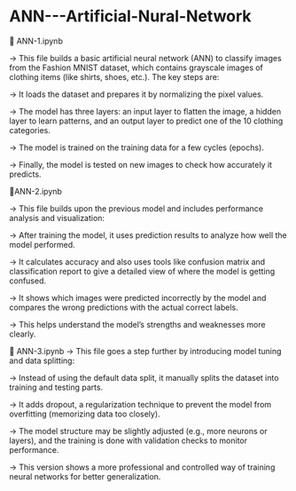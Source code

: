 # ANN---Artificial-Nural-Network
🔹  ANN-1.ipynb

-> This file builds a basic artificial neural network (ANN) to classify images from the Fashion MNIST dataset, which contains grayscale images of clothing items (like shirts, shoes, etc.). The key steps are:

-> It loads the dataset and prepares it by normalizing the pixel values.

-> The model has three layers: an input layer to flatten the image, a hidden layer to learn patterns, and an output layer to predict one of the 10 clothing categories.

-> The model is trained on the training data for a few cycles (epochs).

-> Finally, the model is tested on new images to check how accurately it predicts.


🔹ANN-2.ipynb


-> This file builds upon the previous model and includes performance analysis and visualization:

-> After training the model, it uses prediction results to analyze how well the model performed.

-> It calculates accuracy and also uses tools like confusion matrix and classification report to give a detailed view of where the model is getting confused.

-> It shows which images were predicted incorrectly by the model and compares the wrong predictions with the actual correct labels.

-> This helps understand the model’s strengths and weaknesses more clearly.


🔹 ANN-3.ipynb
-> This file goes a step further by introducing model tuning and data splitting:

-> Instead of using the default data split, it manually splits the dataset into training and testing parts.

-> It adds dropout, a regularization technique to prevent the model from overfitting (memorizing data too closely).

-> The model structure may be slightly adjusted (e.g., more neurons or layers), and the training is done with validation checks to monitor performance.

-> This version shows a more professional and controlled way of training neural networks for better generalization.
